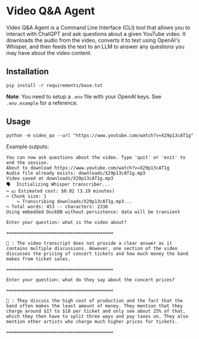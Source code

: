 # Video Q&A Agent

Video Q&A Agent is a Command Line Interface (CLI) tool that allows you to interact with ChatGPT and ask questions about a given YouTube video. It downloads the audio from the video, converts it to text using OpenAI's Whisper, and then feeds the text to an LLM to answer any questions you may have about the video content.

## Installation

```
pip install -r requirements/base.txt
```

**Note**: You need to setup a `.env` file with your OpenAI keys. See `.env.example` for a reference.

## Usage

```console
python -m video_qa --url "https://www.youtube.com/watch?v=X29p13cAT1g"
```

Example outputs:

```
You can now ask questions about the video. Type 'quit' or 'exit' to end the session.
About to download https://www.youtube.com/watch?v=X29p13cAT1g
Audio file already exists: downloads/X29p13cAT1g.mp3
Video saved at downloads/X29p13cAT1g.mp3
🗣️  Initializing Whisper transcriber...
↪ 💵 Estimated cost: $0.02 (3.19 minutes)
↪ Chunk size: 1
	↪ Transcribing downloads/X29p13cAT1g.mp3...
↪ Total words: 453 -- characters: 2338
Using embedded DuckDB without persistence: data will be transient

Enter your question: what is the video about?

========================================

🤖 : The video transcript does not provide a clear answer as it contains multiple discussions. However, one section of the video discusses the pricing of concert tickets and how much money the band makes from ticket sales.

========================================

Enter your question: what do they say about the concert prices?

========================================

🤖 : They discuss the high cost of production and the fact that the band often makes the least amount of money. They mention that they charge around $17 to $18 per ticket and only see about 25% of that, which they then have to split three ways and pay taxes on. They also mention other artists who charge much higher prices for tickets.

========================================

```
